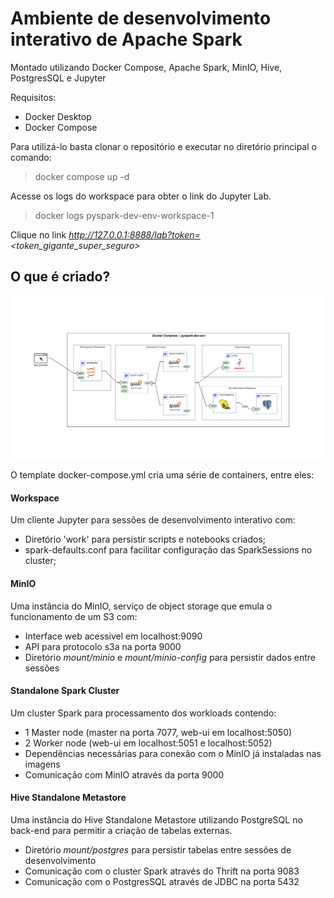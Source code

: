 # Ambiente de desenvolvimento interativo de Apache Spark

Montado utilizando Docker Compose, Apache Spark, MinIO, Hive, PostgresSQL e Jupyter

Requisitos:
- Docker Desktop
- Docker Compose

Para utilizá-lo basta clonar o repositório e executar no diretório principal o comando:

> docker compose up -d

Acesse os logs do workspace para obter o link do Jupyter Lab.

> docker logs pyspark-dev-env-workspace-1

Clique no link _http://127.0.0.1:8888/lab?token=<token_gigante_super_seguro>_

## O que é criado?

![alt text](analytics-lab.png "Title")

O template docker-compose.yml cria uma série de containers, entre eles:

#### Workspace
Um cliente Jupyter para sessões de desenvolvimento interativo com:
+ Diretório 'work' para persistir scripts e notebooks criados;
+ spark-defaults.conf para facilitar configuração das SparkSessions no cluster;

#### MinIO
Uma instância do MinIO, serviço de object storage que emula o funcionamento de um S3 com:
+ Interface web acessivel em localhost:9090
+ API para protocolo s3a na porta 9000
+ Diretório _mount/minio_ e _mount/minio-config_ para persistir dados entre sessões

#### Standalone Spark Cluster
Um cluster Spark para processamento dos workloads contendo:
+ 1 Master node (master na porta 7077, web-ui em localhost:5050)
+ 2 Worker node (web-ui em localhost:5051 e localhost:5052)
+ Dependências necessárias para conexão com o MinIO já instaladas nas imagens
+ Comunicação com MinIO através da porta 9000

#### Hive Standalone Metastore
Uma instância do Hive Standalone Metastore utilizando PostgreSQL no back-end para permitir a criação de tabelas externas.
+ Diretório _mount/postgres_ para persistir tabelas entre sessões de desenvolvimento
+ Comunicação com o cluster Spark através do Thrift na porta 9083
+ Comunicação com o PostgresSQL através de JDBC na porta 5432